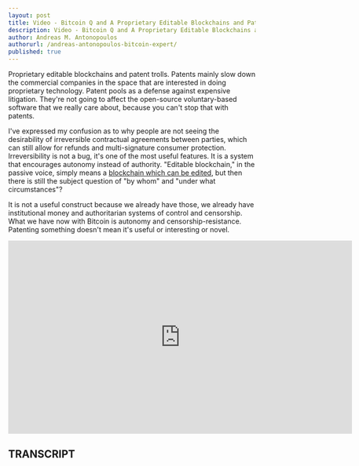 ```yaml
---
layout: post
title: Video - Bitcoin Q and A Proprietary Editable Blockchains and Patent Trolls
description: Video - Bitcoin Q and A Proprietary Editable Blockchains and Patent Trolls
author: Andreas M. Antonopoulos
authorurl: /andreas-antonopoulos-bitcoin-expert/
published: true
---
```


<p>Proprietary editable blockchains and patent trolls. Patents mainly slow down the commercial companies in the space that are interested in doing proprietary technology. Patent pools as a defense against expensive litigation. They're not going to affect the open-source voluntary-based software that we really care about, because you can't stop that with patents. </p>

<p>I've expressed my confusion as to why people are not seeing the desirability of irreversible contractual agreements between parties, which can still allow for refunds and multi-signature consumer protection. Irreversibility is not a bug, it's one of the most useful features. It is a system that encourages autonomy instead of authority. "Editable blockchain," in the passive voice, simply means a <a href="/eli-segwit/">blockchain which can be edited</a>, but then there is still the subject question of "by whom" and "under what circumstances"? </p>

<p>It is not a useful construct because we already have those, we already have institutional money and authoritarian systems of control and censorship. What we have now with Bitcoin is autonomy and censorship-resistance. Patenting something doesn't mean it's useful or interesting or novel.</p>

<center><iframe width="700" height="394" src="https://www.youtube.com/embed/Pryy7n1a7UQ?list=PLPQwGV1aLnTsHvzevl9BAUlfsfwFfU7aP" frameborder="0" allowfullscreen></iframe></center>

<h2>TRANSCRIPT</h2>
